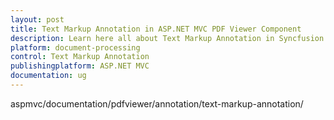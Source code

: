 ```yaml
---
layout: post
title: Text Markup Annotation in ASP.NET MVC PDF Viewer Component
description: Learn here all about Text Markup Annotation in Syncfusion ASP.NET MVC PDF Viewer component of Syncfusion Essential JS 2 and more.
platform: document-processing
control: Text Markup Annotation
publishingplatform: ASP.NET MVC
documentation: ug
---
```


aspmvc/documentation/pdfviewer/annotation/text-markup-annotation/